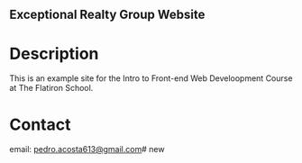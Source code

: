 Exceptional Realty Group Website
---

# Description

This is an example site for the Intro to Front-end Web Develoopment Course at The Flatiron School.

# Contact

email: pedro.acosta613@gmail.com# new
